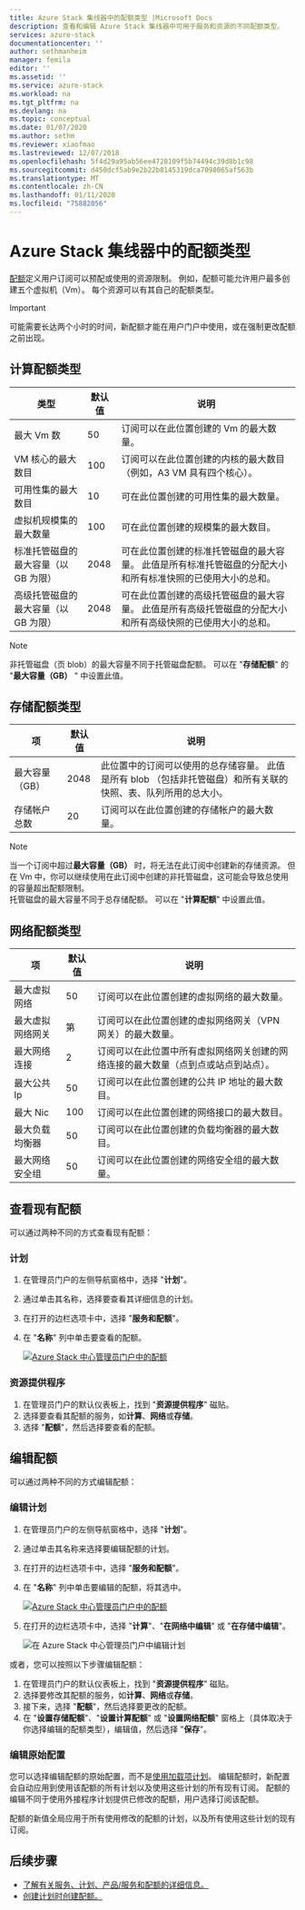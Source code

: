 ```yaml
---
title: Azure Stack 集线器中的配额类型 |Microsoft Docs
description: 查看和编辑 Azure Stack 集线器中可用于服务和资源的不同配额类型。
services: azure-stack
documentationcenter: ''
author: sethmanheim
manager: femila
editor: ''
ms.assetid: ''
ms.service: azure-stack
ms.workload: na
ms.tgt_pltfrm: na
ms.devlang: na
ms.topic: conceptual
ms.date: 01/07/2020
ms.author: sethm
ms.reviewer: xiaofmao
ms.lastreviewed: 12/07/2018
ms.openlocfilehash: 5f4d29a95ab56ee4728109f5b74494c39d8b1c98
ms.sourcegitcommit: d450dcf5ab9e2b22b8145319dca7098065af563b
ms.translationtype: MT
ms.contentlocale: zh-CN
ms.lasthandoff: 01/11/2020
ms.locfileid: "75882056"
---
```

# <a name="quota-types-in-azure-stack-hub"></a>Azure Stack 集线器中的配额类型


[配额](service-plan-offer-subscription-overview.md#plans)定义用户订阅可以预配或使用的资源限制。 例如，配额可能允许用户最多创建五个虚拟机（Vm）。 每个资源可以有其自己的配额类型。

> [!IMPORTANT]
> 可能需要长达两个小时的时间，新配额才能在用户门户中使用，或在强制更改配额之前出现。

## <a name="compute-quota-types"></a>计算配额类型

| 类型 | **默认值** | **说明** |
| --- | --- | --- |
| 最大 Vm 数 | 50 | 订阅可以在此位置创建的 Vm 的最大数量。 |
| VM 核心的最大数目 | 100 | 订阅可以在此位置创建的内核的最大数目（例如，A3 VM 具有四个核心）。 |
| 可用性集的最大数目 | 10 | 可在此位置创建的可用性集的最大数量。 |
| 虚拟机规模集的最大数量 | 100 | 可在此位置创建的规模集的最大数目。 |
| 标准托管磁盘的最大容量（以 GB 为限） | 2048 | 可在此位置创建的标准托管磁盘的最大容量。 此值是所有标准托管磁盘的分配大小和所有标准快照的已使用大小的总和。 |
| 高级托管磁盘的最大容量（以 GB 为限） | 2048 | 可在此位置创建的高级托管磁盘的最大容量。 此值是所有高级托管磁盘的分配大小和所有高级快照的已使用大小的总和。 |

> [!NOTE]
> 非托管磁盘（页 blob）的最大容量不同于托管磁盘配额。 可以在 "**存储配额**" 的 "**最大容量（GB）** " 中设置此值。

## <a name="storage-quota-types"></a>存储配额类型

| **项** | **默认值** | **说明** |
| --- | --- | --- |
| 最大容量（GB） |2048 |此位置中的订阅可以使用的总存储容量。 此值是所有 blob （包括非托管磁盘）和所有关联的快照、表、队列所用的总大小。 |
| 存储帐户总数 |20 |订阅可以在此位置创建的存储帐户的最大数量。 |

> [!NOTE]
> 当一个订阅中超过**最大容量（GB）** 时，将无法在此订阅中创建新的存储资源。 但在 Vm 中，你可以继续使用在此订阅中创建的非托管磁盘，这可能会导致总使用的容量超出配额限制。<br>托管磁盘的最大容量不同于总存储配额。 可以在 "**计算配额**" 中设置此值。

## <a name="network-quota-types"></a>网络配额类型

| **项** | **默认值** | **说明** |
| --- | --- | --- |
| 最大虚拟网络 |50 |订阅可以在此位置创建的虚拟网络的最大数量。 |
| 最大虚拟网络网关 |第 |订阅可以在此位置创建的虚拟网络网关（VPN 网关）的最大数量。 |
| 最大网络连接 |2 |订阅可以在此位置中所有虚拟网络网关创建的网络连接的最大数量（点到点或站点到站点）。 |
| 最大公共 Ip |50 |订阅可以在此位置创建的公共 IP 地址的最大数目。 |
| 最大 Nic |100 |订阅可以在此位置创建的网络接口的最大数目。 |
| 最大负载均衡器 |50 |订阅可以在此位置创建的负载均衡器的最大数目。 |
| 最大网络安全组 |50 |订阅可以在此位置创建的网络安全组的最大数量。 |

## <a name="view-an-existing-quota"></a>查看现有配额

可以通过两种不同的方式查看现有配额：

### <a name="plans"></a>计划

1. 在管理员门户的左侧导航窗格中，选择 "**计划**"。
2. 通过单击其名称，选择要查看其详细信息的计划。
3. 在打开的边栏选项卡中，选择 "**服务和配额**"。
4. 在 "**名称**" 列中单击要查看的配额。

    [![Azure Stack 中心管理员门户中的配额](media/azure-stack-quota-types/quotas1sm.png "在管理员门户中查看配额")](media/azure-stack-quota-types/quotas1.png#lightbox)

### <a name="resource-providers"></a>资源提供程序

1. 在管理员门户的默认仪表板上，找到 "**资源提供程序**" 磁贴。
2. 选择要查看其配额的服务，如**计算**、**网络**或**存储**。
3. 选择 "**配额**"，然后选择要查看的配额。

## <a name="edit-a-quota"></a>编辑配额

可以通过两种不同的方式编辑配额：

### <a name="edit-a-plan"></a>编辑计划

1. 在管理员门户的左侧导航窗格中，选择 "**计划**"。
2. 通过单击其名称来选择要编辑配额的计划。
3. 在打开的边栏选项卡中，选择 "**服务和配额**"。
4. 在 "**名称**" 列中单击要编辑的配额，将其选中。

    [![Azure Stack 中心管理员门户中的配额](media/azure-stack-quota-types/quotas1sm.png "在管理员门户中查看配额")](media/azure-stack-quota-types/quotas1.png#lightbox)

5. 在打开的边栏选项卡中，选择 "**计算**"、"**在网络中编辑**" 或 "**在存储中编辑**"。

    ![在 Azure Stack 中心管理员门户中编辑计划](media/azure-stack-quota-types/quotas3.png "在 Azure Stack 中心管理员门户中编辑计划")

或者，您可以按照以下步骤编辑配额：

1. 在管理员门户的默认仪表板上，找到 "**资源提供程序**" 磁贴。
2. 选择要修改其配额的服务，如**计算**、**网络**或**存储**。
3. 接下来，选择 "**配额**"，然后选择要更改的配额。
4. 在 "**设置存储配额**"、"**设置计算配额**" 或 "**设置网络配额**" 窗格上（具体取决于你选择编辑的配额类型），编辑值，然后选择 "**保存**"。

### <a name="edit-original-configuration"></a>编辑原始配置
  
您可以选择编辑配额的原始配置，而不是[使用加载项计划](create-add-on-plan.md)。 编辑配额时，新配置会自动应用到使用该配额的所有计划以及使用这些计划的所有现有订阅。 配额的编辑不同于使用外接程序计划提供已修改的配额，用户选择订阅该配额。

配额的新值全局应用于所有使用修改的配额的计划，以及所有使用这些计划的现有订阅。

## <a name="next-steps"></a>后续步骤

- [了解有关服务、计划、产品/服务和配额的详细信息。](service-plan-offer-subscription-overview.md)
- [创建计划时创建配额。](azure-stack-create-plan.md)

